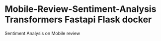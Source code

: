 # Mobile-Review-Sentiment-Analysis Transformers Fastapi Flask docker
Sentiment Analysis on Mobile review 
